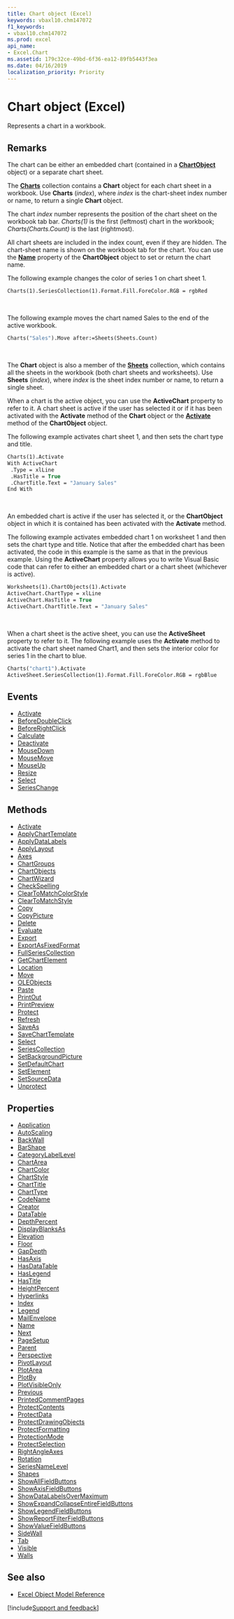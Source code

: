 ```yaml
---
title: Chart object (Excel)
keywords: vbaxl10.chm147072
f1_keywords:
- vbaxl10.chm147072
ms.prod: excel
api_name:
- Excel.Chart
ms.assetid: 179c32ce-49bd-6f36-ea12-89fb5443f3ea
ms.date: 04/16/2019
localization_priority: Priority
---
```



# Chart object (Excel)

Represents a chart in a workbook.


## Remarks

The chart can be either an embedded chart (contained in a **[ChartObject](Excel.ChartObject.md)** object) or a separate chart sheet.

The **[Charts](Excel.Charts.md)** collection contains a **Chart** object for each chart sheet in a workbook. Use **Charts** (_index_), where _index_ is the chart-sheet index number or name, to return a single **Chart** object. 

The chart _index_ number represents the position of the chart sheet on the workbook tab bar. _Charts(1)_ is the first (leftmost) chart in the workbook; _Charts(Charts.Count)_ is the last (rightmost). 

All chart sheets are included in the index count, even if they are hidden. The chart-sheet name is shown on the workbook tab for the chart. You can use the **[Name](Excel.ChartObject.Name.md)** property of the **ChartObject** object to set or return the chart name. 

The following example changes the color of series 1 on chart sheet 1.

```vb
Charts(1).SeriesCollection(1).Format.Fill.ForeColor.RGB = rgbRed
```

<br/>

The following example moves the chart named Sales to the end of the active workbook.

```vb
Charts("Sales").Move after:=Sheets(Sheets.Count)
```

<br/>

The **Chart** object is also a member of the **[Sheets](Excel.Sheets.md)** collection, which contains all the sheets in the workbook (both chart sheets and worksheets). Use **Sheets** (_index_), where _index_ is the sheet index number or name, to return a single sheet.

When a chart is the active object, you can use the **ActiveChart** property to refer to it. A chart sheet is active if the user has selected it or if it has been activated with the **Activate** method of the **Chart** object or the **[Activate](Excel.ChartObject.Activate.md)** method of the **ChartObject** object. 

The following example activates chart sheet 1, and then sets the chart type and title.

```vb
Charts(1).Activate 
With ActiveChart 
 .Type = xlLine 
 .HasTitle = True 
 .ChartTitle.Text = "January Sales" 
End With
```

<br/>

An embedded chart is active if the user has selected it, or the **ChartObject** object in which it is contained has been activated with the **Activate** method. 

The following example activates embedded chart 1 on worksheet 1 and then sets the chart type and title. Notice that after the embedded chart has been activated, the code in this example is the same as that in the previous example. Using the **ActiveChart** property allows you to write Visual Basic code that can refer to either an embedded chart or a chart sheet (whichever is active).

```vb
Worksheets(1).ChartObjects(1).Activate 
ActiveChart.ChartType = xlLine 
ActiveChart.HasTitle = True 
ActiveChart.ChartTitle.Text = "January Sales"
```

<br/>

When a chart sheet is the active sheet, you can use the **ActiveSheet** property to refer to it. The following example uses the **Activate** method to activate the chart sheet named Chart1, and then sets the interior color for series 1 in the chart to blue.

```vb
Charts("chart1").Activate 
ActiveSheet.SeriesCollection(1).Format.Fill.ForeColor.RGB = rgbBlue
```

## Events

- [Activate](Excel.Chart.Activate(even).md)
- [BeforeDoubleClick](Excel.Chart.BeforeDoubleClick.md)
- [BeforeRightClick](Excel.Chart.BeforeRightClick.md)
- [Calculate](Excel.Chart.Calculate.md)
- [Deactivate](Excel.Chart.Deactivate.md)
- [MouseDown](Excel.Chart.MouseDown.md)
- [MouseMove](Excel.Chart.MouseMove.md)
- [MouseUp](Excel.Chart.MouseUp.md)
- [Resize](Excel.Chart.Resize.md)
- [Select](Excel.Chart.Select(even).md)
- [SeriesChange](Excel.Chart.SeriesChange.md)

## Methods

- [Activate](Excel.Chart.Activate(method).md)
- [ApplyChartTemplate](Excel.Chart.ApplyChartTemplate.md)
- [ApplyDataLabels](Excel.Chart.ApplyDataLabels.md)
- [ApplyLayout](Excel.Chart.ApplyLayout.md)
- [Axes](Excel.Chart.Axes.md)
- [ChartGroups](Excel.Chart.ChartGroups.md)
- [ChartObjects](Excel.Chart.ChartObjects.md)
- [ChartWizard](Excel.Chart.ChartWizard.md)
- [CheckSpelling](Excel.Chart.CheckSpelling.md)
- [ClearToMatchColorStyle](Excel.chart.cleartomatchcolorstyle.md)
- [ClearToMatchStyle](Excel.Chart.ClearToMatchStyle.md)
- [Copy](Excel.Chart.Copy.md)
- [CopyPicture](Excel.Chart.CopyPicture.md)
- [Delete](Excel.Chart.Delete.md)
- [Evaluate](Excel.Chart.Evaluate.md)
- [Export](Excel.Chart.Export.md)
- [ExportAsFixedFormat](Excel.Chart.ExportAsFixedFormat.md)
- [FullSeriesCollection](Excel.chart.fullseriescollection.md)
- [GetChartElement](Excel.Chart.GetChartElement.md)
- [Location](Excel.Chart.Location.md)
- [Move](Excel.Chart.Move.md)
- [OLEObjects](Excel.Chart.OLEObjects.md)
- [Paste](Excel.Chart.Paste.md)
- [PrintOut](Excel.Chart.PrintOut.md)
- [PrintPreview](Excel.Chart.PrintPreview.md)
- [Protect](Excel.Chart.Protect.md)
- [Refresh](Excel.Chart.Refresh.md)
- [SaveAs](Excel.Chart.SaveAs.md)
- [SaveChartTemplate](Excel.Chart.SaveChartTemplate.md)
- [Select](Excel.Chart.Select(method).md)
- [SeriesCollection](Excel.Chart.SeriesCollection.md)
- [SetBackgroundPicture](Excel.Chart.SetBackgroundPicture.md)
- [SetDefaultChart](Excel.Chart.SetDefaultChart.md)
- [SetElement](Excel.Chart.SetElement.md)
- [SetSourceData](Excel.Chart.SetSourceData.md)
- [Unprotect](Excel.Chart.Unprotect.md)

## Properties

- [Application](Excel.Chart.Application.md)
- [AutoScaling](Excel.Chart.AutoScaling.md)
- [BackWall](Excel.Chart.BackWall.md)
- [BarShape](Excel.Chart.BarShape.md)
- [CategoryLabelLevel](Excel.chart.categorylabellevel.md)
- [ChartArea](Excel.Chart.ChartArea.md)
- [ChartColor](Excel.chart.chartcolor.md)
- [ChartStyle](Excel.Chart.ChartStyle.md)
- [ChartTitle](Excel.Chart.ChartTitle.md)
- [ChartType](Excel.Chart.ChartType.md)
- [CodeName](Excel.Chart.CodeName.md)
- [Creator](Excel.Chart.Creator.md)
- [DataTable](Excel.Chart.DataTable.md)
- [DepthPercent](Excel.Chart.DepthPercent.md)
- [DisplayBlanksAs](Excel.Chart.DisplayBlanksAs.md)
- [Elevation](Excel.Chart.Elevation.md)
- [Floor](Excel.Chart.Floor.md)
- [GapDepth](Excel.Chart.GapDepth.md)
- [HasAxis](Excel.Chart.HasAxis.md)
- [HasDataTable](Excel.Chart.HasDataTable.md)
- [HasLegend](Excel.Chart.HasLegend.md)
- [HasTitle](Excel.Chart.HasTitle.md)
- [HeightPercent](Excel.Chart.HeightPercent.md)
- [Hyperlinks](Excel.Chart.Hyperlinks.md)
- [Index](Excel.Chart.Index.md)
- [Legend](Excel.Chart.Legend.md)
- [MailEnvelope](Excel.Chart.MailEnvelope.md)
- [Name](Excel.Chart.Name.md)
- [Next](Excel.Chart.Next.md)
- [PageSetup](Excel.Chart.PageSetup.md)
- [Parent](Excel.Chart.Parent.md)
- [Perspective](Excel.Chart.Perspective.md)
- [PivotLayout](Excel.Chart.PivotLayout.md)
- [PlotArea](Excel.Chart.PlotArea.md)
- [PlotBy](Excel.Chart.PlotBy.md)
- [PlotVisibleOnly](Excel.Chart.PlotVisibleOnly.md)
- [Previous](Excel.Chart.Previous.md)
- [PrintedCommentPages](Excel.Chart.PrintedCommentPages.md)
- [ProtectContents](Excel.Chart.ProtectContents.md)
- [ProtectData](Excel.Chart.ProtectData.md)
- [ProtectDrawingObjects](Excel.Chart.ProtectDrawingObjects.md)
- [ProtectFormatting](Excel.Chart.ProtectFormatting.md)
- [ProtectionMode](Excel.Chart.ProtectionMode.md)
- [ProtectSelection](Excel.Chart.ProtectSelection.md)
- [RightAngleAxes](Excel.Chart.RightAngleAxes.md)
- [Rotation](Excel.Chart.Rotation.md)
- [SeriesNameLevel](Excel.chart.seriesnamelevel.md)
- [Shapes](Excel.Chart.Shapes.md)
- [ShowAllFieldButtons](Excel.Chart.ShowAllFieldButtons.md)
- [ShowAxisFieldButtons](Excel.Chart.ShowAxisFieldButtons.md)
- [ShowDataLabelsOverMaximum](Excel.Chart.ShowDataLabelsOverMaximum.md)
- [ShowExpandCollapseEntireFieldButtons](Excel.chart.showexpandcollapseentirefieldbuttons.md)
- [ShowLegendFieldButtons](Excel.Chart.ShowLegendFieldButtons.md)
- [ShowReportFilterFieldButtons](Excel.Chart.ShowReportFilterFieldButtons.md)
- [ShowValueFieldButtons](Excel.Chart.ShowValueFieldButtons.md)
- [SideWall](Excel.Chart.SideWall.md)
- [Tab](Excel.Chart.Tab.md)
- [Visible](Excel.Chart.Visible.md)
- [Walls](Excel.Chart.Walls.md)

## See also

- [Excel Object Model Reference](overview/Excel/object-model.md)

[!include[Support and feedback](~/includes/feedback-boilerplate.md)]

